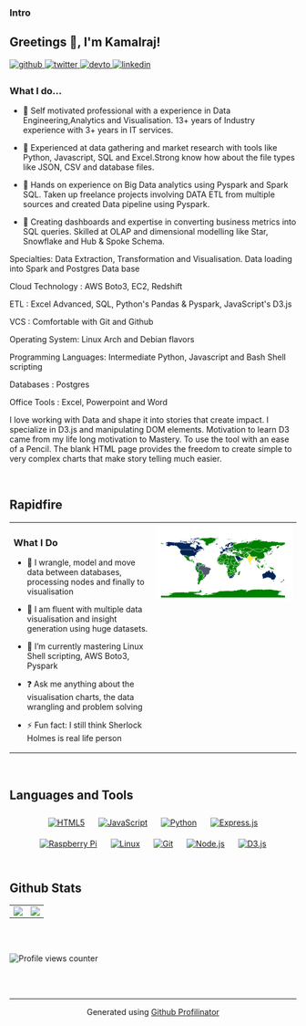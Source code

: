 

### Intro  
## Greetings 👋, I'm Kamalraj!  
  

<a href="https://github.com/kamalabot" target="_blank">
<img src=https://img.shields.io/badge/github-%2324292e.svg?&style=for-the-badge&logo=github&logoColor=white alt=github style="margin-bottom: 5px;" />
</a>
<a href="https://twitter.com/KQrios" target="_blank">
<img src=https://img.shields.io/badge/twitter-%2300acee.svg?&style=for-the-badge&logo=twitter&logoColor=white alt=twitter style="margin-bottom: 5px;" />
</a>
<a href="https://dev.to/kamalabot" target="_blank">
<img src=https://img.shields.io/badge/dev.to-%2308090A.svg?&style=for-the-badge&logo=dev.to&logoColor=white alt=devto style="margin-bottom: 5px;" />
</a>
<a href="https://linkedin.com/in/kamalraj-m-m-75b295150" target="_blank">
<img src=https://img.shields.io/badge/linkedin-%231E77B5.svg?&style=for-the-badge&logo=linkedin&logoColor=white alt=linkedin style="margin-bottom: 5px;" />
</a>  
  



### What I do...  

- 🔭 Self motivated professional with a experience in Data Engineering,Analytics and Visualisation. 13+ years of Industry experience with 3+ years in IT services.  

- 🔭 Experienced at data gathering and market research with tools like Python, Javascript, SQL and Excel.Strong know how about the file types like JSON, CSV and database files. 

- 🔭 Hands on experience on Big Data analytics using Pyspark and Spark SQL. Taken up freelance projects involving DATA ETL from multiple sources and created Data pipeline using Pyspark. 

- 🔭 Creating dashboards and expertise in converting business metrics into SQL queries. Skilled at OLAP and dimensional modelling like Star,  Snowflake and Hub & Spoke Schema. 

Specialties: Data Extraction, Transformation and Visualisation. Data loading into Spark and Postgres Data base

Cloud Technology : AWS Boto3, EC2, Redshift

ETL : Excel Advanced, SQL, Python's Pandas & Pyspark, JavaScript's D3.js

VCS : Comfortable with Git and Github 

Operating System: Linux Arch and Debian flavors

Programming Languages: Intermediate Python, Javascript and Bash Shell scripting

Databases : Postgres

Office Tools : Excel, Powerpoint and Word

I love working with Data and shape it into stories that create impact. I specialize in D3.js and manipulating DOM elements. Motivation to learn D3 came from my life long motivation to Mastery. To use the tool with an ease of a Pencil. The blank HTML page provides the freedom to create simple to very complex charts that make story telling much easier.  
  
<br/>  


## Rapidfire  
<table><tr><td valign="top" width="50%">



### What I Do  
- 🔭 I wrangle, model and move data between databases, processing nodes and finally to visualisation
  

- 🔭 I am fluent with multiple data visualisation and insight generation using huge datasets. 
  

- 🌱 I’m currently mastering Linux Shell scripting, AWS Boto3, Pyspark 
  

- ❓ Ask me anything about the visualisation charts, the data wrangling and problem solving  
  

- ⚡ Fun fact: I still think Sherlock Holmes is real life person  


</td><td valign="top" width="50%">

<div align="center">
<img src="geoWorld.png" align="center" style="width: 100%" />
</div>  


</td></tr></table>  

<br/>  


## Languages and Tools  
<div align="center">  
<a href="https://en.wikipedia.org/wiki/HTML5" target="_blank"><img style="margin: 10px" src="https://profilinator.rishav.dev/skills-assets/html5-original-wordmark.svg" alt="HTML5" height="25" /></a>  
<a href="https://www.javascript.com/" target="_blank"><img style="margin: 10px" src="https://profilinator.rishav.dev/skills-assets/javascript-original.svg" alt="JavaScript" height="25" /></a>  
<a href="https://www.python.org/" target="_blank"><img style="margin: 10px" src="https://profilinator.rishav.dev/skills-assets/python-original.svg" alt="Python" height="25" /></a>  
<a href="https://expressjs.com/" target="_blank"><img style="margin: 10px" src="https://profilinator.rishav.dev/skills-assets/express-original-wordmark.svg" alt="Express.js" height="25" /></a>  
<a href="https://www.raspberrypi.org/" target="_blank"><img style="margin: 10px" src="https://profilinator.rishav.dev/skills-assets/raspberrypi.png" alt="Raspberry Pi" height="25" /></a>  
<a href="https://www.linux.org/" target="_blank"><img style="margin: 10px" src="https://profilinator.rishav.dev/skills-assets/linux-original.svg" alt="Linux" height="25" /></a>  
<a href="https://github.com/" target="_blank"><img style="margin: 10px" src="https://profilinator.rishav.dev/skills-assets/git-scm-icon.svg" alt="Git" height="25" /></a>  
<a href="https://nodejs.org/" target="_blank"><img style="margin: 10px" src="https://profilinator.rishav.dev/skills-assets/nodejs-original-wordmark.svg" alt="Node.js" height="25" /></a>  
<a href="https://d3js.org/" target="_blank"><img style="margin: 10px" src="https://profilinator.rishav.dev/skills-assets/d3js-original.svg" alt="D3.js" height="25" /></a>  
</div>  

<br/>  


## Github Stats  
<table><tr><td valign="top" width="50%">

<img src="https://github-readme-stats.vercel.app/api?username=kamalabot&show_icons=true&count_private=true&hide_border=true" align="left" />

</td><td valign="top" width="50%">

<img src="https://github-readme-stats.vercel.app/api/top-langs/?username=kamalabot&hide_border=true&layout=compact" align="left" style="width: 100%" />

</td></tr></table>  

<br/>  

  

<br/>  

![Profile views counter](https://komarev.com/ghpvc/?username=kamalabot&&style=flat-square)  
  

<br/>  


<br />

----
<div align="center">Generated using <a href="https://profilinator.rishav.dev/" target="_blank">Github Profilinator</a></div>

